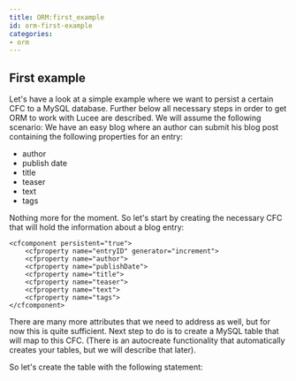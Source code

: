 ```yaml
---
title: ORM:first_example
id: orm-first-example
categories:
- orm
---
```


## First example ##

Let's have a look at a simple example where we want to persist a certain CFC to a MySQL database. Further below all necessary steps in order to get ORM to work with Lucee are described. We will assume the following scenario: We have an easy blog where an author can submit his blog post containing the following properties for an entry:

* author
* publish date
* title
* teaser
* text
* tags

Nothing more for the moment. So let's start by creating the necessary CFC that will hold the information about a blog entry:

```lucee
<cfcomponent persistent="true">
	<cfproperty name="entryID" generator="increment">
	<cfproperty name="author">
	<cfproperty name="publishDate">
	<cfproperty name="title">
	<cfproperty name="teaser">
	<cfproperty name="text">
	<cfproperty name="tags">
</cfcomponent>
```

There are many more <cfcomponent></cfcomponent> attributes that we need to address as well, but for now this is quite sufficient. Next step to do is to create a MySQL table that will map to this CFC. (There is an autocreate functionality that automatically creates your tables, but we will describe that later).

So let's create the table with the following statement:
